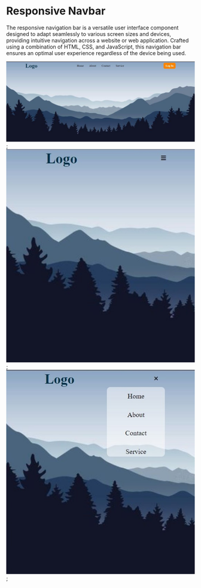 # Responsive Navbar

The responsive navigation bar is a versatile user interface component designed to adapt seamlessly to various screen sizes and devices, providing intuitive navigation across a website or web application. Crafted using a combination of HTML, CSS, and JavaScript, this navigation bar ensures an optimal user experience regardless of the device being used.

![images](./images/dekstop-screen.jpg);
![images](./images/mobile-screen.jpg);
![images](./images/mobile-screen-2.jpg);